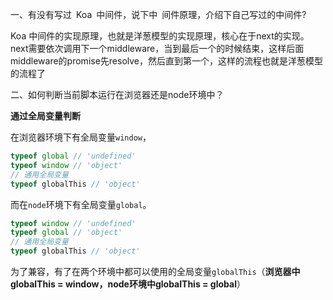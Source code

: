 一、有没有写过 Koa 中间件，说下中 间件原理，介绍下自己写过的中间件?

Koa 中间件的实现原理，也就是洋葱模型的实现原理，核心在于next的实现。next需要依次调用下一个middleware，当到最后一个的时候结束，这样后面middleware的promise先resolve，然后直到第一个，这样的流程也就是洋葱模型的流程了

二、如何判断当前脚本运行在浏览器还是node环境中？

**通过全局变量判断**

在浏览器环境下有全局变量`window`，
```js
typeof global // 'undefined'
typeof window // 'object'
// 通用全局变量
typeof globalThis // 'object'
```
而在`node`环境下有全局变量`global`。
```js
typeof window // 'undefined'
typeof global // 'object'
// 通用全局变量
typeof globalThis // 'object'
```
为了兼容，有了在两个环境中都可以使用的全局变量`globalThis`（**浏览器中  globalThis = window，node环境中globalThis = global**）